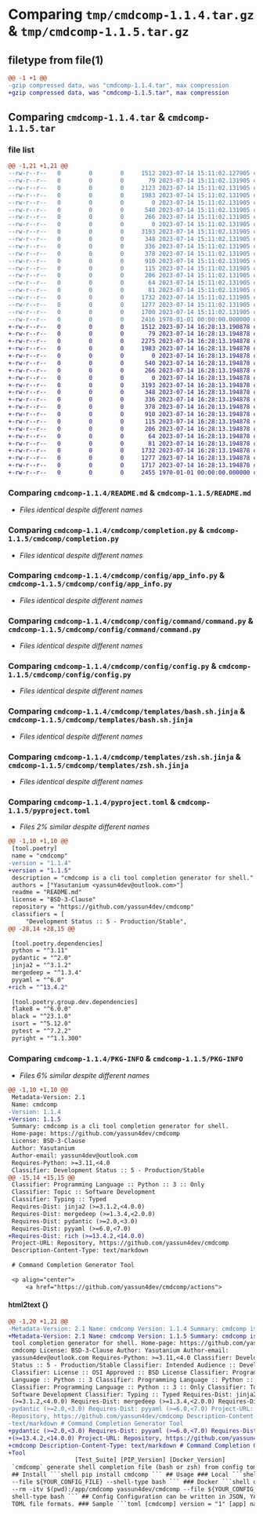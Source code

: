 # Comparing `tmp/cmdcomp-1.1.4.tar.gz` & `tmp/cmdcomp-1.1.5.tar.gz`

## filetype from file(1)

```diff
@@ -1 +1 @@
-gzip compressed data, was "cmdcomp-1.1.4.tar", max compression
+gzip compressed data, was "cmdcomp-1.1.5.tar", max compression
```

## Comparing `cmdcomp-1.1.4.tar` & `cmdcomp-1.1.5.tar`

### file list

```diff
@@ -1,21 +1,21 @@
--rw-r--r--   0        0        0     1512 2023-07-14 15:11:02.127905 cmdcomp-1.1.4/README.md
--rw-r--r--   0        0        0       79 2023-07-14 15:11:02.131905 cmdcomp-1.1.4/cmdcomp/__init__.py
--rw-r--r--   0        0        0     2123 2023-07-14 15:11:02.131905 cmdcomp-1.1.4/cmdcomp/app.py
--rw-r--r--   0        0        0     1983 2023-07-14 15:11:02.131905 cmdcomp-1.1.4/cmdcomp/completion.py
--rw-r--r--   0        0        0        0 2023-07-14 15:11:02.131905 cmdcomp-1.1.4/cmdcomp/config/__init__.py
--rw-r--r--   0        0        0      540 2023-07-14 15:11:02.131905 cmdcomp-1.1.4/cmdcomp/config/app_info.py
--rw-r--r--   0        0        0      266 2023-07-14 15:11:02.131905 cmdcomp-1.1.4/cmdcomp/config/cmdcomp_info.py
--rw-r--r--   0        0        0        0 2023-07-14 15:11:02.131905 cmdcomp-1.1.4/cmdcomp/config/command/__init__.py
--rw-r--r--   0        0        0     3193 2023-07-14 15:11:02.131905 cmdcomp-1.1.4/cmdcomp/config/command/command.py
--rw-r--r--   0        0        0      348 2023-07-14 15:11:02.131905 cmdcomp-1.1.4/cmdcomp/config/command/option/__init__.py
--rw-r--r--   0        0        0      336 2023-07-14 15:11:02.131905 cmdcomp-1.1.4/cmdcomp/config/command/option/command_option.py
--rw-r--r--   0        0        0      378 2023-07-14 15:11:02.131905 cmdcomp-1.1.4/cmdcomp/config/command/option/file_option.py
--rw-r--r--   0        0        0      910 2023-07-14 15:11:02.131905 cmdcomp-1.1.4/cmdcomp/config/config.py
--rw-r--r--   0        0        0      115 2023-07-14 15:11:02.131905 cmdcomp-1.1.4/cmdcomp/config/model.py
--rw-r--r--   0        0        0      206 2023-07-14 15:11:02.131905 cmdcomp-1.1.4/cmdcomp/exception.py
--rw-r--r--   0        0        0       64 2023-07-14 15:11:02.131905 cmdcomp-1.1.4/cmdcomp/main.py
--rw-r--r--   0        0        0       81 2023-07-14 15:11:02.131905 cmdcomp-1.1.4/cmdcomp/shell_type.py
--rw-r--r--   0        0        0     1732 2023-07-14 15:11:02.131905 cmdcomp-1.1.4/cmdcomp/templates/bash.sh.jinja
--rw-r--r--   0        0        0     1277 2023-07-14 15:11:02.131905 cmdcomp-1.1.4/cmdcomp/templates/zsh.sh.jinja
--rw-r--r--   0        0        0     1700 2023-07-14 15:11:02.131905 cmdcomp-1.1.4/pyproject.toml
--rw-r--r--   0        0        0     2416 1970-01-01 00:00:00.000000 cmdcomp-1.1.4/PKG-INFO
+-rw-r--r--   0        0        0     1512 2023-07-14 16:28:13.190878 cmdcomp-1.1.5/README.md
+-rw-r--r--   0        0        0       79 2023-07-14 16:28:13.194878 cmdcomp-1.1.5/cmdcomp/__init__.py
+-rw-r--r--   0        0        0     2275 2023-07-14 16:28:13.194878 cmdcomp-1.1.5/cmdcomp/app.py
+-rw-r--r--   0        0        0     1983 2023-07-14 16:28:13.194878 cmdcomp-1.1.5/cmdcomp/completion.py
+-rw-r--r--   0        0        0        0 2023-07-14 16:28:13.194878 cmdcomp-1.1.5/cmdcomp/config/__init__.py
+-rw-r--r--   0        0        0      540 2023-07-14 16:28:13.194878 cmdcomp-1.1.5/cmdcomp/config/app_info.py
+-rw-r--r--   0        0        0      266 2023-07-14 16:28:13.194878 cmdcomp-1.1.5/cmdcomp/config/cmdcomp_info.py
+-rw-r--r--   0        0        0        0 2023-07-14 16:28:13.194878 cmdcomp-1.1.5/cmdcomp/config/command/__init__.py
+-rw-r--r--   0        0        0     3193 2023-07-14 16:28:13.194878 cmdcomp-1.1.5/cmdcomp/config/command/command.py
+-rw-r--r--   0        0        0      348 2023-07-14 16:28:13.194878 cmdcomp-1.1.5/cmdcomp/config/command/option/__init__.py
+-rw-r--r--   0        0        0      336 2023-07-14 16:28:13.194878 cmdcomp-1.1.5/cmdcomp/config/command/option/command_option.py
+-rw-r--r--   0        0        0      378 2023-07-14 16:28:13.194878 cmdcomp-1.1.5/cmdcomp/config/command/option/file_option.py
+-rw-r--r--   0        0        0      910 2023-07-14 16:28:13.194878 cmdcomp-1.1.5/cmdcomp/config/config.py
+-rw-r--r--   0        0        0      115 2023-07-14 16:28:13.194878 cmdcomp-1.1.5/cmdcomp/config/model.py
+-rw-r--r--   0        0        0      206 2023-07-14 16:28:13.194878 cmdcomp-1.1.5/cmdcomp/exception.py
+-rw-r--r--   0        0        0       64 2023-07-14 16:28:13.194878 cmdcomp-1.1.5/cmdcomp/main.py
+-rw-r--r--   0        0        0       81 2023-07-14 16:28:13.194878 cmdcomp-1.1.5/cmdcomp/shell_type.py
+-rw-r--r--   0        0        0     1732 2023-07-14 16:28:13.194878 cmdcomp-1.1.5/cmdcomp/templates/bash.sh.jinja
+-rw-r--r--   0        0        0     1277 2023-07-14 16:28:13.194878 cmdcomp-1.1.5/cmdcomp/templates/zsh.sh.jinja
+-rw-r--r--   0        0        0     1717 2023-07-14 16:28:13.194878 cmdcomp-1.1.5/pyproject.toml
+-rw-r--r--   0        0        0     2455 1970-01-01 00:00:00.000000 cmdcomp-1.1.5/PKG-INFO
```

### Comparing `cmdcomp-1.1.4/README.md` & `cmdcomp-1.1.5/README.md`

 * *Files identical despite different names*

### Comparing `cmdcomp-1.1.4/cmdcomp/completion.py` & `cmdcomp-1.1.5/cmdcomp/completion.py`

 * *Files identical despite different names*

### Comparing `cmdcomp-1.1.4/cmdcomp/config/app_info.py` & `cmdcomp-1.1.5/cmdcomp/config/app_info.py`

 * *Files identical despite different names*

### Comparing `cmdcomp-1.1.4/cmdcomp/config/command/command.py` & `cmdcomp-1.1.5/cmdcomp/config/command/command.py`

 * *Files identical despite different names*

### Comparing `cmdcomp-1.1.4/cmdcomp/config/config.py` & `cmdcomp-1.1.5/cmdcomp/config/config.py`

 * *Files identical despite different names*

### Comparing `cmdcomp-1.1.4/cmdcomp/templates/bash.sh.jinja` & `cmdcomp-1.1.5/cmdcomp/templates/bash.sh.jinja`

 * *Files identical despite different names*

### Comparing `cmdcomp-1.1.4/cmdcomp/templates/zsh.sh.jinja` & `cmdcomp-1.1.5/cmdcomp/templates/zsh.sh.jinja`

 * *Files identical despite different names*

### Comparing `cmdcomp-1.1.4/pyproject.toml` & `cmdcomp-1.1.5/pyproject.toml`

 * *Files 2% similar despite different names*

```diff
@@ -1,10 +1,10 @@
 [tool.poetry]
 name = "cmdcomp"
-version = "1.1.4"
+version = "1.1.5"
 description = "cmdcomp is a cli tool completion generator for shell."
 authors = ["Yasutanium <yassun4dev@outlook.com>"]
 readme = "README.md"
 license = "BSD-3-Clause"
 repository = "https://github.com/yassun4dev/cmdcomp"
 classifiers = [
     "Development Status :: 5 - Production/Stable",
@@ -28,14 +28,15 @@
 
 [tool.poetry.dependencies]
 python = "^3.11"
 pydantic = "^2.0"
 jinja2 = "^3.1.2"
 mergedeep = "^1.3.4"
 pyyaml = "^6.0"
+rich = "^13.4.2"
 
 [tool.poetry.group.dev.dependencies]
 flake8 = "^6.0.0"
 black = "^23.1.0"
 isort = "^5.12.0"
 pytest = "^7.2.2"
 pyright = "^1.1.300"
```

### Comparing `cmdcomp-1.1.4/PKG-INFO` & `cmdcomp-1.1.5/PKG-INFO`

 * *Files 6% similar despite different names*

```diff
@@ -1,10 +1,10 @@
 Metadata-Version: 2.1
 Name: cmdcomp
-Version: 1.1.4
+Version: 1.1.5
 Summary: cmdcomp is a cli tool completion generator for shell.
 Home-page: https://github.com/yassun4dev/cmdcomp
 License: BSD-3-Clause
 Author: Yasutanium
 Author-email: yassun4dev@outlook.com
 Requires-Python: >=3.11,<4.0
 Classifier: Development Status :: 5 - Production/Stable
@@ -15,14 +15,15 @@
 Classifier: Programming Language :: Python :: 3 :: Only
 Classifier: Topic :: Software Development
 Classifier: Typing :: Typed
 Requires-Dist: jinja2 (>=3.1.2,<4.0.0)
 Requires-Dist: mergedeep (>=1.3.4,<2.0.0)
 Requires-Dist: pydantic (>=2.0,<3.0)
 Requires-Dist: pyyaml (>=6.0,<7.0)
+Requires-Dist: rich (>=13.4.2,<14.0.0)
 Project-URL: Repository, https://github.com/yassun4dev/cmdcomp
 Description-Content-Type: text/markdown
 
 # Command Completion Generator Tool
 
 <p align="center">
     <a href="https://github.com/yassun4dev/cmdcomp/actions">
```

#### html2text {}

```diff
@@ -1,20 +1,21 @@
-Metadata-Version: 2.1 Name: cmdcomp Version: 1.1.4 Summary: cmdcomp is a cli
+Metadata-Version: 2.1 Name: cmdcomp Version: 1.1.5 Summary: cmdcomp is a cli
 tool completion generator for shell. Home-page: https://github.com/yassun4dev/
 cmdcomp License: BSD-3-Clause Author: Yasutanium Author-email:
 yassun4dev@outlook.com Requires-Python: >=3.11,<4.0 Classifier: Development
 Status :: 5 - Production/Stable Classifier: Intended Audience :: Developers
 Classifier: License :: OSI Approved :: BSD License Classifier: Programming
 Language :: Python :: 3 Classifier: Programming Language :: Python :: 3.11
 Classifier: Programming Language :: Python :: 3 :: Only Classifier: Topic ::
 Software Development Classifier: Typing :: Typed Requires-Dist: jinja2
 (>=3.1.2,<4.0.0) Requires-Dist: mergedeep (>=1.3.4,<2.0.0) Requires-Dist:
-pydantic (>=2.0,<3.0) Requires-Dist: pyyaml (>=6.0,<7.0) Project-URL:
-Repository, https://github.com/yassun4dev/cmdcomp Description-Content-Type:
-text/markdown # Command Completion Generator Tool
+pydantic (>=2.0,<3.0) Requires-Dist: pyyaml (>=6.0,<7.0) Requires-Dist: rich
+(>=13.4.2,<14.0.0) Project-URL: Repository, https://github.com/yassun4dev/
+cmdcomp Description-Content-Type: text/markdown # Command Completion Generator
+Tool
                   [Test_Suite] [PIP_Version] [Docker_Version]
 `cmdcomp` generate shell completion file (bash or zsh) from config toml file.
 ## Install ```shell pip install cmdcomp ``` ## Usage ### Local ```shell cmdcomp
 --file ${YOUR_CONFIG_FILE} --shell-type bash ``` ### Docker ```shell docker run
 --rm -itv $(pwd):/app/cmdcomp yassun4dev/cmdcomp --file ${YOUR_CONFIG_FILE} --
 shell-type bash ``` ## Config Configuration can be written in JSON, YAML, and
 TOML file formats. ### Sample ```toml [cmdcomp] version = "1" [app] name =
```

